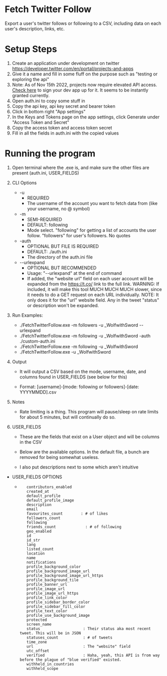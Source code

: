 # Fetch Twitter Follow
Export a user's twitter follows or following to a CSV, including data on each user's description, links, etc.

# Setup Steps
1) Create an application under development on twitter https://developer.twitter.com/en/portal/projects-and-apps
2) Give it a name and fill in some fluff on the purpose such as "testing or exploring the api"
3) Note: As of Nov 15th 2022, projects now require elevated API access. [Check here](https://developer.twitter.com/en/portal/products/elevated) to sign your dev app up for it. It seems to be instantly granted currently.
4) Open auth.ini to copy some stuff in
5) Copy the api key, api key secret and bearer token
6) Click in bottom right "App settings"
7) In the Keys and Tokens page on the app settings, click Generate under "Access Token and Secret"
8) Copy the access token and access token secret
9) Fill in all the fields in auth.ini with the copied values


# Running the program

1) Open terminal where the .exe is, and make sure the other files are present (auth.ini, USER_FIELDS)
2) CLI Options
    - -u
       - REQUIRED
       - The username of the account you want to fetch data from (like your username, no @ symbol)
    - -m
      - SEMI-REQUIRED
      - DEFAULT: following
      - Mode select. "following" for getting a list of accounts the user follow. "followers" for user's followers. No quotes
    - -auth
       - OPTIONAL BUT FILE IS REQUIRED
       - DEFAULT: ./auth.ini
       - The directory of the auth.ini file
    - --urlexpand
       - OPTIONAL BUT RECOMMENDED
       - Usage: "--urlexpand" at the end of command
       - If added, the "website url" field on each user account will be expanded from the https://t.co/ link to the full link.
        WARNING: If included, it will make this tool MUCH MUCH MUCH slower, since it needs to do a GET request on each URL individually.
        NOTE: It only does it for the "url" website field. Any in the tweet "status" or description won't be expanded.
        
3) Run Examples:

    - ./FetchTwitterFollow.exe -m followers -u _WolfwithSword --urlexpand
    - ./FetchTwitterFollow.exe -m following -u _WolfwithSword -auth ./custom-auth.ini
    - ./FetchTwitterFollow.exe -m following -u _WolfwithSword
    - ./FetchTwitterFollow.exe -u _WolfwithSword

4) Output
 
    - It will output a CSV based on the mode, username, date, and columns found in USER_FIELDS (see below for this)

    - Format: [username]-[mode: following or followers]-[date: YYYYMMDD].csv

5) Notes

    - Rate limiting is a thing. This program will pause/sleep on rate limits for about 5 minutes, but will continually do so.
 
6) USER_FIELDS

    - These are the fields that exist on a User object and will be columns in the CSV
    - Below are the available options. In the default file, a bunch are removed for being somewhat useless.

    - I also put descriptions next to some which aren't intuitive

- USER_FIELDS OPTIONS
   
   -        contributors_enabled
            created_at 
            default_profile 
            default_profile_image 
            description 
            email 
            favourites_count        : # of likes
            followers_count          
            following 
            friends_count             : # of following
            geo_enabled 
            id 
            id_str 
            lang 
            listed_count 
            location 
            name 
            notifications 
            profile_background_color 
            profile_background_image_url 
            profile_background_image_url_https 
            profile_background_tile 
            profile_banner_url 
            profile_image_url 
            profile_image_url_https 
            profile_link_color 
            profile_sidebar_border_color 
            profile_sidebar_fill_color 
            profile_text_color 
            profile_use_background_image 
            protected 
            screen_name 
            status                   : Their status aka most recent tweet. This will be in JSON
            statuses_count           : # of tweets
            time_zone 
            url                      : The "website" field
            utc_offset 
            verified                 : Haha, yeah, this API is from way before the plague of "blue verified" existed.
            withheld_in_countries 
            withheld_scope 
            
